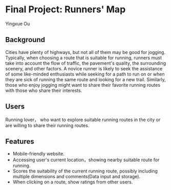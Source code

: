# Final Project: Runners' Map

Yingxue Ou

##  Background
Cities have plenty of highways, but not all of them may be good for jogging. Typically, when choosing a route that is  suitable for running, runners must take into account the flow of traffic, the pavement's quality, the surrounding scenery, and other factors. A novice runner is likely to seek the assistance of some like-minded enthusiasts while seeking for a path to run on or when they are sick of running the same route and looking for a new trail. Similarly, those who enjoy jogging might want to share their favorite running routes with those who share their interests.

## Users
Running lover， who want to explore suitable running routes in the city or are willing to share their running routes.

## Features
* Mobile-friendly website.
* Accessing user's current location，showing nearby suitable route for running.
* Scores the suitability of the current running route, possibly including multiple dimensions and comments(Data input and storage).
* When clicking on a route, show ratings from other users.
